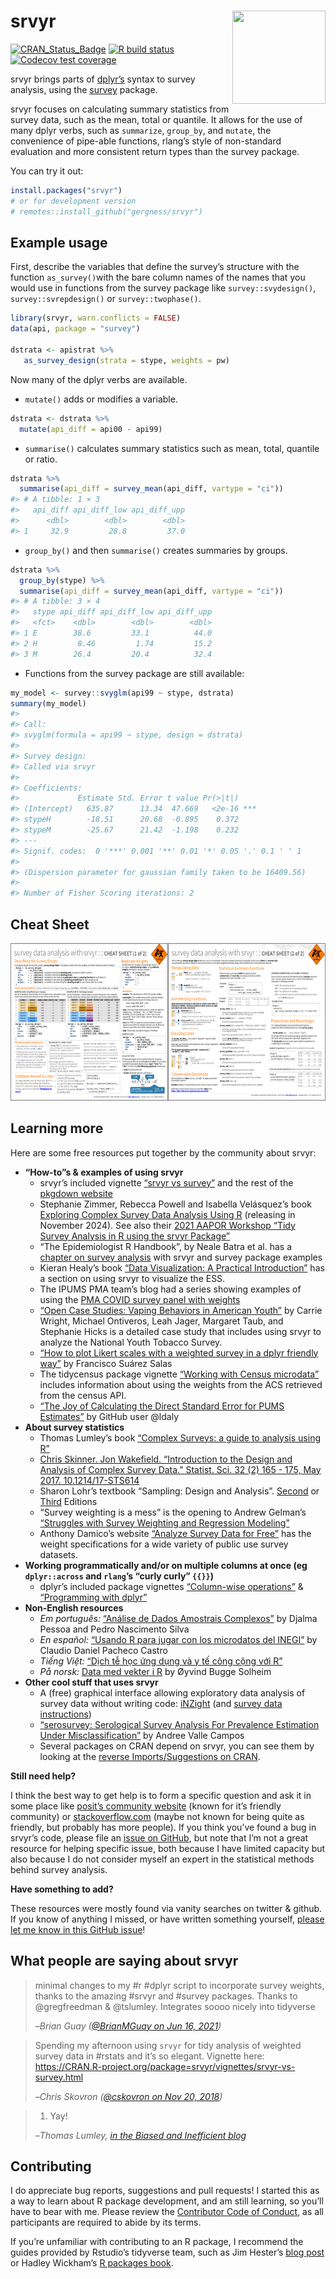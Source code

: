 
<!-- README.md is generated from README.Rmd. Please edit that file -->

# srvyr <img src="man/figures/logo.png" align="right" height="149" width="149"/>

<!-- badges: start -->

[![CRAN_Status_Badge](https://www.r-pkg.org/badges/version/srvyr)](https://CRAN.R-project.org/package=srvyr)
[![R build
status](https://github.com/gergness/srvyr/workflows/R-CMD-check/badge.svg)](https://github.com/gergness/srvyr/actions)
[![Codecov test
coverage](https://codecov.io/gh/gergness/srvyr/branch/main/graph/badge.svg)](https://app.codecov.io/gh/gergness/srvyr?branch=main)
<!-- badges: end -->

srvyr brings parts of [dplyr’s](https://github.com/tidyverse/dplyr/)
syntax to survey analysis, using the
[survey](https://CRAN.R-project.org/package=survey) package.

srvyr focuses on calculating summary statistics from survey data, such
as the mean, total or quantile. It allows for the use of many dplyr
verbs, such as `summarize`, `group_by`, and `mutate`, the convenience of
pipe-able functions, rlang’s style of non-standard evaluation and more
consistent return types than the survey package.

You can try it out:

``` r
install.packages("srvyr")
# or for development version
# remotes::install_github("gergness/srvyr")
```

## Example usage

First, describe the variables that define the survey’s structure with
the function `as_survey()`with the bare column names of the names that
you would use in functions from the survey package like
`survey::svydesign()`, `survey::svrepdesign()` or `survey::twophase()`.

``` r
library(srvyr, warn.conflicts = FALSE)
data(api, package = "survey")

dstrata <- apistrat %>%
   as_survey_design(strata = stype, weights = pw)
```

Now many of the dplyr verbs are available.

- `mutate()` adds or modifies a variable.

``` r
dstrata <- dstrata %>%
  mutate(api_diff = api00 - api99)
```

- `summarise()` calculates summary statistics such as mean, total,
  quantile or ratio.

``` r
dstrata %>% 
  summarise(api_diff = survey_mean(api_diff, vartype = "ci"))
#> # A tibble: 1 × 3
#>   api_diff api_diff_low api_diff_upp
#>      <dbl>        <dbl>        <dbl>
#> 1     32.9         28.8         37.0
```

- `group_by()` and then `summarise()` creates summaries by groups.

``` r
dstrata %>% 
  group_by(stype) %>%
  summarise(api_diff = survey_mean(api_diff, vartype = "ci"))
#> # A tibble: 3 × 4
#>   stype api_diff api_diff_low api_diff_upp
#>   <fct>    <dbl>        <dbl>        <dbl>
#> 1 E        38.6         33.1          44.0
#> 2 H         8.46         1.74         15.2
#> 3 M        26.4         20.4          32.4
```

- Functions from the survey package are still available:

``` r
my_model <- survey::svyglm(api99 ~ stype, dstrata)
summary(my_model)
#> 
#> Call:
#> svyglm(formula = api99 ~ stype, design = dstrata)
#> 
#> Survey design:
#> Called via srvyr
#> 
#> Coefficients:
#>             Estimate Std. Error t value Pr(>|t|)    
#> (Intercept)   635.87      13.34  47.669   <2e-16 ***
#> stypeH        -18.51      20.68  -0.895    0.372    
#> stypeM        -25.67      21.42  -1.198    0.232    
#> ---
#> Signif. codes:  0 '***' 0.001 '**' 0.01 '*' 0.05 '.' 0.1 ' ' 1
#> 
#> (Dispersion parameter for gaussian family taken to be 16409.56)
#> 
#> Number of Fisher Scoring iterations: 2
```

## Cheat Sheet

<a href="https://github.com/gergness/srvyr/blob/main/cheatsheet/srvyr.pdf"><img src="man/figures/srvyr-cheatsheet-preview.png" width="630" height="252"/></a><br>

## Learning more

Here are some free resources put together by the community about srvyr:

- **“How-to”s & examples of using srvyr**
  - srvyr’s included vignette [“srvyr vs
    survey”](http://gdfe.co/srvyr/articles/srvyr-vs-survey.html) and the
    rest of the [pkgdown website](http://gdfe.co/srvyr/)
  - Stephanie Zimmer, Rebecca Powell and Isabella Velásquez’s book
    [Exploring Complex Survey Data Analysis Using
    R](https://www.routledge.com/Exploring-Complex-Survey-Data-Analysis-Using-R-A-Tidy-Introduction-with-srvyr-and-survey/Zimmer-Powell-Velasquez/p/book/9781032302867?srsltid=AfmBOordog836itDOABXbcZM2BAE1WdJ6muu8sjgAIpO7WFu-x00D6HQ)
    (releasing in November 2024). See also their [2021 AAPOR Workshop
    “Tidy Survey Analysis in R using the srvyr
    Package”](https://github.com/szimmer/tidy-survey-aapor-2021)
  - “The Epidemiologist R Handbook”, by Neale Batra et al. has a
    [chapter on survey analysis](https://epirhandbook.com/en/) with
    srvyr and survey package examples
  - Kieran Healy’s book [“Data Visualization: A Practical
    Introduction”](https://socviz.co/modeling.html#plots-from-complex-surveys)
    has a section on using srvyr to visualize the ESS.
  - The IPUMS PMA team’s blog had a series showing examples of using the
    [PMA COVID survey panel with
    weights](https://tech.popdata.org/pma-data-hub/index.html)
  - [“Open Case Studies: Vaping Behaviors in American
    Youth”](https://www.opencasestudies.org/ocs-bp-vaping-case-study/)
    by Carrie Wright, Michael Ontiveros, Leah Jager, Margaret Taub, and
    Stephanie Hicks is a detailed case study that includes using srvyr
    to analyze the National Youth Tobacco Survey.
  - [“How to plot Likert scales with a weighted survey in a dplyr
    friendly
    way”](https://towardsdatascience.com/how-to-plot-likert-scales-with-a-weighted-survey-in-a-dplyr-friendly-way-68df600881a)
    by Francisco Suárez Salas
  - The tidycensus package vignette [“Working with Census
    microdata”](https://walker-data.com/tidycensus/articles/pums-data.html)
    includes information about using the weights from the ACS retrieved
    from the census API.
  - [“The Joy of Calculating the Direct Standard Error for PUMS
    Estimates”](https://ldaly.github.io/giveinandblogit/) by GitHub user
    @ldaly
- **About survey statistics**
  - Thomas Lumley’s book [“Complex Surveys: a guide to analysis using
    R”](http://r-survey.r-forge.r-project.org/svybook/)
  - [Chris Skinner. Jon Wakefield. “Introduction to the Design and
    Analysis of Complex Survey Data.” Statist. Sci. 32 (2) 165 - 175,
    May 2017.
    10.1214/17-STS614](https://projecteuclid.org/accountAjax/Download?downloadType=journal%20article&urlId=10.1214%2F17-STS614&isResultClick=True)
  - Sharon Lohr’s textbook “Sampling: Design and Analysis”.
    [Second](https://www.sharonlohr.com/sampling-design-and-analysis-2e)
    or
    [Third](https://www.sharonlohr.com/sampling-design-and-analysis-3e)
    Editions
  - “Survey weighting is a mess” is the opening to Andrew Gelman’s
    [“Struggles with Survey Weighting and Regression
    Modeling”](http://www.stat.columbia.edu/~gelman/research/published/STS226.pdf)
  - Anthony Damico’s website [“Analyze Survey Data for
    Free”](https://asdfree.com) has the weight specifications for a wide
    variety of public use survey datasets.
- **Working programmatically and/or on multiple columns at once (eg
  `dplyr::across` and `rlang`’s “curly curly” `{{}}`)**
  - dplyr’s included package vignettes [“Column-wise
    operations”](https://dplyr.tidyverse.org/articles/colwise.html) &
    [“Programming with
    dplyr”](https://dplyr.tidyverse.org/articles/programming.html)
- **Non-English resources**
  - *Em português:* [“Análise de Dados Amostrais
    Complexos”](https://djalmapessoa.github.io/adac/) by Djalma Pessoa
    and Pedro Nascimento Silva
  - *En español:* [“Usando R para jugar con los microdatos del
    INEGI”](https://medium.com/tacosdedatos/usando-r-para-sacar-información-de-los-microdatos-del-inegi-b21b6946cf4f)
    by Claudio Daniel Pacheco Castro
  - *Tiếng Việt:* [“Dịch tễ học ứng dụng và y tế công cộng với
    R”](https://epirhandbook.com/vn/survey-analysis.html)
  - *På norsk:* [Data med vekter i
    R](https://oyvindsolheim.com/code/vekter%20i%20r/) by Øyvind Bugge
    Solheim
- **Other cool stuff that uses srvyr**
  - A (free) graphical interface allowing exploratory data analysis of
    survey data without writing code: [iNZight](https://inzight.nz/)
    (and [survey data
    instructions](https://inzight.nz/docs/survey-specification.html))
  - [“serosurvey: Serological Survey Analysis For Prevalence Estimation
    Under Misclassification”](https://avallecam.github.io/serosurvey/)
    by Andree Valle Campos
  - Several packages on CRAN depend on srvyr, you can see them by
    looking at the [reverse Imports/Suggestions on
    CRAN](https://cran.r-project.org/package=srvyr).

**Still need help?**

I think the best way to get help is to form a specific question and ask
it in some place like [posit’s community
website](https://forum.posit.co/) (known for it’s friendly community) or
[stackoverflow.com](https://stackoverflow.com) (maybe not known for
being quite as friendly, but probably has more people). If you think
you’ve found a bug in srvyr’s code, please file an [issue on
GitHub](https://github.com/gergness/srvyr/issues/new), but note that I’m
not a great resource for helping specific issue, both because I have
limited capacity but also because I do not consider myself an expert in
the statistical methods behind survey analysis.

**Have something to add?**

These resources were mostly found via vanity searches on twitter &
github. If you know of anything I missed, or have written something
yourself, [please let me know in this GitHub
issue](https://github.com/gergness/srvyr/issues/127)!

## What people are saying about srvyr

> minimal changes to my \#r \#dplyr script to incorporate survey
> weights, thanks to the amazing \#srvyr and \#survey packages. Thanks
> to @gregfreedman & @tslumley. Integrates soooo nicely into tidyverse
>
> –<cite>Brian Guay ([@BrianMGuay on Jun 16,
> 2021](https://twitter.com/brianmguay/status/1405224564196622338))</cite>

> Spending my afternoon using `srvyr` for tidy analysis of weighted
> survey data in \#rstats and it’s so elegant. Vignette here:
> <https://CRAN.R-project.org/package=srvyr/vignettes/srvyr-vs-survey.html>
>
> –<cite>Chris Skovron ([@cskovron on Nov 20,
> 2018](https://twitter.com/cskovron/status/1065015904784842752))</cite>

> 1.  Yay!
>
> –<cite>Thomas Lumley, [in the Biased and Inefficient
> blog](http://notstatschat.tumblr.com/post/161225885311/pipeable-survey-analysis-in-r)</cite>

## Contributing

I do appreciate bug reports, suggestions and pull requests! I started
this as a way to learn about R package development, and am still
learning, so you’ll have to bear with me. Please review the [Contributor
Code of
Conduct](https://github.com/gergness/srvyr/blob/main/CODE_OF_CONDUCT.md),
as all participants are required to abide by its terms.

If you’re unfamiliar with contributing to an R package, I recommend the
guides provided by Rstudio’s tidyverse team, such as Jim Hester’s [blog
post](https://www.tidyverse.org/blog/2017/08/contributing/) or Hadley
Wickham’s [R packages book](https://r-pkgs.org/).
